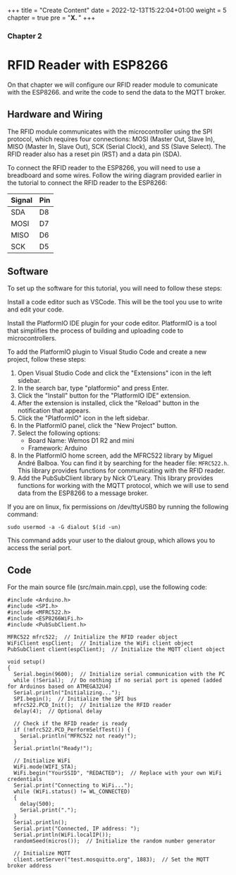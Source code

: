 +++
title = "Create Content"
date = 2022-12-13T15:22:04+01:00
weight = 5
chapter = true
pre = "<b>X. </b>"
+++

### Chapter 2



# RFID Reader with ESP8266

On that chapter we will configure our RFID reader module to comunicate with the ESP8266. and write the code to send the data to the MQTT broker.

## Hardware and Wiring

The RFID module communicates with the microcontroller using the SPI protocol, which requires four connections: MOSI (Master Out, Slave In), MISO (Master In, Slave Out), SCK (Serial Clock), and SS (Slave Select). The RFID reader also has a reset pin (RST) and a data pin (SDA).

To connect the RFID reader to the ESP8266, you will need to use a breadboard and some wires. Follow the wiring diagram provided earlier in the tutorial to connect the RFID reader to the ESP8266:

| Signal | Pin |
|--------|-----|
| SDA    | D8  |
| MOSI   | D7  |
| MISO   | D6  |
| SCK    | D5  |


## Software

To set up the software for this tutorial, you will need to follow these steps:


Install a code editor such as VSCode. This will be the tool you use to write and edit your code.

Install the PlatformIO IDE plugin for your code editor. PlatformIO is a tool that simplifies the process of building and uploading code to microcontrollers.

To add the PlatformIO plugin to Visual Studio Code and create a new project, follow these steps:


1. Open Visual Studio Code and click the "Extensions" icon in the left sidebar.
2. In the search bar, type "platformio" and press Enter.
3. Click the "Install" button for the "PlatformIO IDE" extension.
4. After the extension is installed, click the "Reload" button in the notification that appears.
5. Click the "PlatformIO" icon in the left sidebar.
6. In the PlatformIO panel, click the "New Project" button.
7. Select the following options:
   - Board Name: Wemos D1 R2 and mini
   - Framework: Arduino
8. In the PlatformIO home screen, add the MFRC522 library by Miguel André Balboa. You can find it by searching for the header file: `MFRC522.h`. This library provides functions for communicating with the RFID reader.
9.  Add the PubSubClient library by Nick O'Leary. This library provides functions for working with the MQTT protocol, which we will use to send data from the ESP8266 to a message broker.


If you are on linux, fix permissions on /dev/ttyUSB0 by running the following command:

```shell
sudo usermod -a -G dialout $(id -un)
```

This command adds your user to the dialout group, which allows you to access the serial port.

## Code

For the main source file (src/main.main.cpp), use the following code:

```shell
#include <Arduino.h>
#include <SPI.h>
#include <MFRC522.h>
#include <ESP8266WiFi.h>
#include <PubSubClient.h>

MFRC522 mfrc522;  // Initialize the RFID reader object
WiFiClient espClient;  // Initialize the WiFi client object
PubSubClient client(espClient);  // Initialize the MQTT client object

void setup()
{
  Serial.begin(9600);  // Initialize serial communication with the PC
  while (!Serial);  // Do nothing if no serial port is opened (added for Arduinos based on ATMEGA32U4)
  Serial.println("Initializing...");
  SPI.begin();  // Initialize the SPI bus
  mfrc522.PCD_Init();  // Initialize the RFID reader
  delay(4);  // Optional delay
  
  // Check if the RFID reader is ready
  if (!mfrc522.PCD_PerformSelfTest()) {
    Serial.println("MFRC522 not ready!");
  }
  Serial.println("Ready!");

  // Initialize WiFi
  WiFi.mode(WIFI_STA);
  WiFi.begin("YourSSID", "REDACTED");  // Replace with your own WiFi credentials
  Serial.print("Connecting to WiFi...");
  while (WiFi.status() != WL_CONNECTED)
  {
    delay(500);
    Serial.print(".");
  }
  Serial.println();
  Serial.print("Connected, IP address: ");
  Serial.println(WiFi.localIP());
  randomSeed(micros());  // Initialize the random number generator

  // Initialize MQTT
  client.setServer("test.mosquitto.org", 1883);  // Set the MQTT broker address
```
